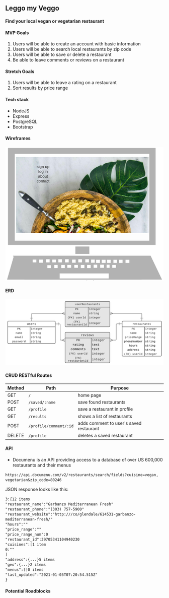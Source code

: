 ## Leggo my Veggo

#### Find your local vegan or vegetarian restaurant

#### MVP Goals
 1. Users will be able to create an account with basic information
 2. Users will be able to search local restaurants by zip code
 2. Users will be able to save or delete a restaurant
 3. Be able to leave comments or reviews on a restaurant

#### Stretch Goals
 1. Users will be able to leave a rating on a restaurant
 2. Sort results by price range

#### Tech stack
* NodeJS
* Express
* PostgreSQL
* Bootstrap

#### Wireframes
![wireframe](assets/wireframe.png)

#### ERD<br>
![ERD](assets/erd.png)
<br>

#### CRUD RESTful Routes

| Method | Path | Purpose |
| ------ | -------------- | -------------------------------- |
| GET | `/` | home page |
| POST | `/saved/:name` | save found restaurants |
| GET | `/profile` | save a restaurant in profile |
| GET | `/results` | shows a list of restaurants |
| POST | `/profile/comment/:id` | adds comment to user's saved restaurant |
| DELETE | `/profile` | deletes a saved restaurant |

#### API
* Documenu is an API providing access to a database of over US 600,000 restaurants and their menus

```
https://api.documenu.com/v2/restaurants/search/fields?cuisine=vegan, vegetarian&zip_code=80246
```
JSON response looks like this:
```
3:{12 items
"restaurant_name":"Garbanzo Mediterranean Fresh"
"restaurant_phone":"(303) 757-5900"
"restaurant_website":"http:///co/glendale/614531-garbanzo-mediterranean-fresh/"
"hours":""
"price_range":""
"price_range_num":0
"restaurant_id":39705341104940230
"cuisines":[1 item
0:""
]
"address":{...}5 items
"geo":{...}2 items
"menus":[]0 items
"last_updated":"2021-01-05T07:20:54.515Z"
}
```
#### Potential Roadblocks
